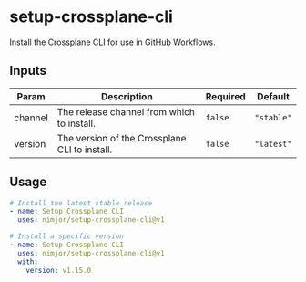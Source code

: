 # setup-crossplane-cli

Install the Crossplane CLI for use in GitHub Workflows.

## Inputs

| Param | Description | Required | Default |
| ----- | ----------- | -------- | ------- |
| channel | The release channel from which to install. | `false` | `"stable"` |
| version | The version of the Crossplane CLI to install. | `false` | `"latest"` |

## Usage

```yaml
# Install the latest stable release
- name: Setup Crossplane CLI
  uses: nimjor/setup-crossplane-cli@v1
```

```yaml
# Install a specific version
- name: Setup Crossplane CLI
  uses: nimjor/setup-crossplane-cli@v1
  with:
    version: v1.15.0
```
